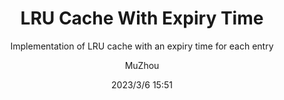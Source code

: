 ---
layout:     post
title:      LRU Cache With Expiry Time
subtitle:   Implementation of LRU cache with an expiry time for each entry
date:       2023/3/6 15:51
author:     "MuZhou"
header-img:  "img/2023/bg-03-06.jpeg"
catalog: true
tags:
- interview
- English
---